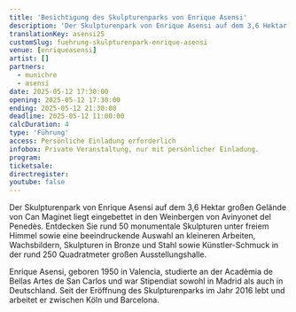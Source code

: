 ```yaml
---
title: 'Besichtigung des Skulpturenparks von Enrique Asensi'
description: 'Der Skulpturenpark von Enrique Asensi auf dem 3,6 Hektar großen Gelände von Can Maginet liegt eingebettet in den Weinbergen von Avinyonet del Penedès.'
translationKey: asensi25
customSlug: fuehrung-skulpturenpark-enrique-asensi
venue: [enriqueasensi]
artist: []
partners:
  - munichre
  - asensi
date: 2025-05-12 17:30:00
opening: 2025-05-12 17:30:00
ending: 2025-05-12 21:30:00
deadline: 2025-05-12 11:00:00
calcDuration: 4
type: 'Führung'
access: Persönliche Einladung erforderlich
infobox: Private Veranstaltung, nur mit persönlicher Einladung.
program:
ticketsale:
directregister:
youtube: false
---
```


Der Skulpturenpark von Enrique Asensi auf dem 3,6 Hektar großen Gelände von Can Maginet liegt eingebettet in den Weinbergen von Avinyonet del Penedès.
Entdecken Sie rund 50 monumentale Skulpturen unter freiem Himmel sowie eine beeindruckende Auswahl an kleineren Arbeiten, Wachsbildern, Skulpturen in Bronze und Stahl sowie Künstler-Schmuck in der rund 250 Quadratmeter großen Ausstellungshalle.

Enrique Asensi, geboren 1950 in Valencia, studierte an der Acadèmia de Bellas Artes de San Carlos und war Stipendiat sowohl in Madrid als auch in Deutschland. Seit der Eröffnung des Skulpturenparks im Jahr 2016 lebt und arbeitet er zwischen Köln und Barcelona.
